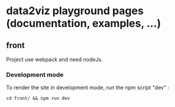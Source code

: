 # data2viz playground pages (documentation, examples, …)

## front

Project use webpack and need nodeJs.

### Development mode

To render the site in development mode, run the npm script "dev" :

    cd front/ && npm run dev